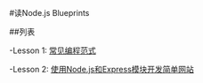 #读Node.js Blueprints

##列表

-Lesson 1: [常见编程范式](/lesson1)

-Lesson 2: [使用Node.js和Express模块开发简单网站](/lesson2)